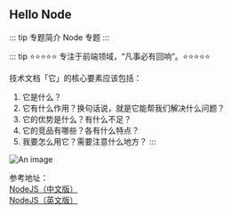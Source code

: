 ## Hello Node

::: tip 专题简介
Node 专题
:::

::: tip
⭐️⭐️⭐️⭐️⭐️ 专注于前端领域，“凡事必有回响”。⭐️⭐️⭐️⭐️⭐️

技术文档「它」的核心要素应该包括：

1. 它是什么？
2. 它有什么作用？换句话说，就是它能帮我们解决什么问题？
3. 它的优势是什么？有什么不足？
4. 它的竞品有哪些？各有什么特点？
5. 我要怎么用它？需要注意什么地方？
   :::

![An image](~@/prev/node.png)

参考地址：<br/>
<a href="https://nodejs.org/zh-cn/" target="_blank">NodeJS（中文版）</a><br />
<a href="https://nodejs.org/en/" target="_blank">NodeJS（英文版）</a><br />
